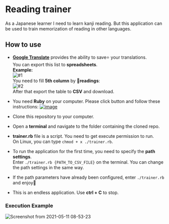# Reading trainer

As a Japanese learner I need to learn kanji reading. But this application can be used to train memorization of reading in other languages.

## How to use
- [**Google Translate**](https://translate.google.com) provides the ability to save⭐️ your translations.<br/>You can export this list to **spreadsheets**.
 <br/>**Example:**<br/> 
 ![#1](https://user-images.githubusercontent.com/35313265/117764643-850a7d00-b235-11eb-9ee3-fab99f25f5d1.png)
 <br/>You need to fill **5th column** by 📖**readings**:<br/> 
 ![#2](https://user-images.githubusercontent.com/35313265/117764689-93589900-b235-11eb-81a1-42a1f073be98.png)
 <br/>After that export the table to **CSV** and download.
- You need **Ruby** on your computer. Please click button and follow these instructions: [![image](https://img.shields.io/badge/Ruby-CC342D?style=for-the-badge&logo=ruby&logoColor=white)](https://www.ruby-lang.org/en/documentation/installation/) 

- Clone this repository to your computer.

- Open a **terminal** and navigate to the folder containing the cloned repo.

- **trainer.rb** file is a script. You need to get execute permission to run.<br/>On Linux, you can type `chmod + x ./trainer.rb`.

- To run the application for the first time, you need to specify the **path settings**.<br/>Enter `./trainer.rb {PATH_TO_CSV_FILE}` on the terminal. You can change the path settings in the same way.

- If the path parameters have already been configured, enter `./trainer.rb` and enjoy🎉

- This is an endless application. Use **ctrl + C** to stop.
### Execution Example
![Screenshot from 2021-05-11 08-53-23](https://user-images.githubusercontent.com/35313265/117765551-cea79780-b236-11eb-995d-3aee1db1d57d.png)
